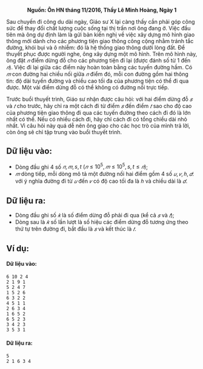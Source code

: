 **<center>Nguồn: Ôn HN tháng 11/2016, Thầy Lê Minh Hoàng, Ngày 1</center>**

Sau chuyến đi công du dài ngày, Giáo sư X lại càng thấy cần phải góp công sức để thay đổi chất lượng cuộc sống tại thị trấn nơi ông đang ở. Việc đầu tiên mà ông dự định làm là gửi bản kiến nghị về việc xây dựng mô hình giao thông mới dành cho các phương tiện giao thông công cộng nhằm tránh tắc đường, khói bụi và ô nhiễm: đó là hệ thống giao thông dưới lòng đất. Để thuyết phục được người nghe, ông xây dựng một mô hình. Trên mô hình này, ông đặt $𝑛$ điểm dừng đỗ cho các phương tiện đi lại (được đánh số từ $1$ đến $𝑛$). Việc đi lại giữa các điểm này hoàn toàn bằng các tuyến đường hầm. Có $𝑚$ con đường hai chiều nối giữa $𝑛$ điểm đó, mỗi con đường gồm hai thông tin: độ dài tuyến đường và chiều cao tối đa của phương tiện có thể đi qua được. Một vài điểm dừng đỗ có thể không có đường nối trực tiếp.

Trước buổi thuyết trình, Giáo sư nhận được câu hỏi: với hai điểm dừng đỗ $𝑠$ và $𝑡$ cho trước, hãy chỉ ra một cách đi từ điểm $𝑠$ đến điểm $𝑡$ sao cho độ cao của phương tiện giao thông đi qua các tuyến đường theo cách đi đó là lớn nhất có thể. Nếu có nhiều cách đi, hãy chỉ cách đi có tổng chiều dài nhỏ nhất. Vì câu hỏi này quá dễ nên ông giao cho các học trò của mình trả lời, còn ông sẽ chỉ tập trung vào buổi thuyết trình.

## Dữ liệu vào:
- Dòng đầu ghi $4$ số $𝑛, 𝑚, s, t\ (𝑛 ≤ 10^5, 𝑚 ≤ 10^5, s, t ≤ 𝑛)$;
- $𝑚$ dòng tiếp, mỗi dòng mô tả một đường nối hai điểm gồm $4$ số $𝑢, 𝑣, ℎ, 𝑑$: với ý nghĩa đường đi từ $𝑢$ đến $𝑣$ có độ cao tối đa là $ℎ$ và chiều dài là $𝑑$.

## Dữ liệu ra:
- Dòng đầu ghi số $𝑘$ là số điểm dừng đỗ phải đi qua (kể cả $𝑠$ và $𝑡$);
- Dòng sau là $𝑘$ số lần lượt là số hiệu các điểm dừng đỗ tương ứng theo thứ tự trên đường đi, bắt đầu là $𝑠$ và kết thúc là $𝑡$.

## Ví dụ:
#### Dữ liệu vào:
```
6 10 2 4
2 1 9 1
5 2 4 7
1 5 2 6
6 3 2 2
4 5 1 1
2 6 3 4
1 6 5 2
6 5 2 3
3 4 2 3
3 5 3 1
```

#### Dữ liệu ra:
```
5
2 1 6 3 4
```